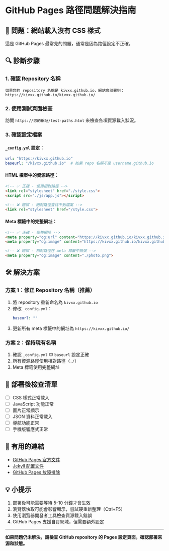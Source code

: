 # GitHub Pages 路徑問題解決指南

## 🚨 問題：網站載入沒有 CSS 樣式

這是 GitHub Pages 最常見的問題，通常是因為路徑設定不正確。

## 🔍 診斷步驟

### 1. 確認 Repository 名稱
```
如果您的 repository 名稱是 kivxx.github.io，網站會部署到：
https://kivxx.github.io/kivxx.github.io/
```

### 2. 使用測試頁面檢查
訪問 `https://您的網址/test-paths.html` 來檢查各項資源載入狀況。

### 3. 確認設定檔案

#### `_config.yml` 設定：
```yaml
url: "https://kivxx.github.io"
baseurl: "/kivxx.github.io"  # 如果 repo 名稱不是 username.github.io
```

#### HTML 檔案中的資源路徑：
```html
<!-- ✅ 正確 - 使用相對路徑 -->
<link rel="stylesheet" href="./style.css">
<script src="./js/app.js"></script>

<!-- ❌ 錯誤 - 絕對路徑會找不到檔案 -->
<link rel="stylesheet" href="/style.css">
```

#### Meta 標籤中的完整網址：
```html
<!-- ✅ 正確 - 完整網址 -->
<meta property="og:url" content="https://kivxx.github.io/kivxx.github.io/">
<meta property="og:image" content="https://kivxx.github.io/kivxx.github.io/photo.png">

<!-- ❌ 錯誤 - 相對路徑在 meta 標籤中無效 -->
<meta property="og:image" content="./photo.png">
```

## 🛠️ 解決方案

### 方案 1：修正 Repository 名稱（推薦）
1. 將 repository 重新命名為 `kivxx.github.io`
2. 修改 `_config.yml`：
   ```yaml
   baseurl: ""
   ```
3. 更新所有 meta 標籤中的網址為 `https://kivxx.github.io/`

### 方案 2：保持現有名稱
1. 確認 `_config.yml` 中 `baseurl` 設定正確
2. 所有資源路徑使用相對路徑（`./`）
3. Meta 標籤使用完整網址

## 📝 部署後檢查清單

- [ ] CSS 樣式正常載入
- [ ] JavaScript 功能正常
- [ ] 圖片正常顯示
- [ ] JSON 資料正常載入
- [ ] 導航功能正常
- [ ] 手機版響應式正常

## 🔗 有用的連結

- [GitHub Pages 官方文件](https://docs.github.com/en/pages)
- [Jekyll 配置文件](https://jekyllrb.com/docs/configuration/)
- [GitHub Pages 故障排除](https://docs.github.com/en/pages/setting-up-a-github-pages-site-with-jekyll/troubleshooting-jekyll-build-errors-for-github-pages-sites)

## 💡 小提示

1. 部署後可能需要等待 5-10 分鐘才會生效
2. 瀏覽器快取可能會影響顯示，嘗試硬重新整理（Ctrl+F5）
3. 使用瀏覽器開發者工具檢查資源載入錯誤
4. GitHub Pages 支援自訂網域，但需要額外設定

---

**如果問題仍未解決，請檢查 GitHub repository 的 Pages 設定頁面，確認部署來源和狀態。**
